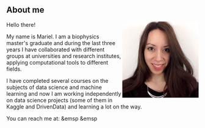 ## About me

<img align="right" width="200" src="images/me.png">

Hello there!

My name is Mariel. I am a biophysics master's graduate and during the last three years I have collaborated with different groups at universities and research institutes, applying computational tools to different fields. 

I have completed several courses on the subjects of data science and machine learning and now I am working independently on data science projects (some of them in Kaggle and DrivenData) and learning a lot on the way. 

You can reach me at: &emsp <a href="mailto:mgarciahuiman@gmail.com" class="fa fa-google"></a> &emsp <a href="https://www.linkedin.com/in/mgarciahuiman/" class="fa fa-linkedin"></a>
